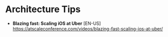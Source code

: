 # Architecture Tips

- **Blazing fast: Scaling iOS at Uber** [EN-US] \
https://atscaleconference.com/videos/blazing-fast-scaling-ios-at-uber/